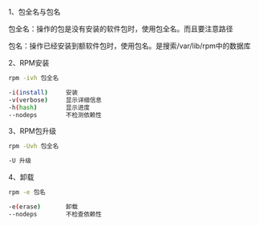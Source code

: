 1、包全名与包名

包全名：操作的包是没有安装的软件包时，使用包全名。而且要注意路径

包名：操作已经安装到额软件包时，使用包名。是搜索/var/lib/rpm中的数据库

2、RPM安装

```bash
rpm -ivh 包全名

-i(install)		安装
-v(verbose)		显示详细信息
-h(hash)		显示进度
--nodeps		不检测依赖性
```

3、RPM包升级

```bash
rpm -Uvh 包全名

-U 升级
```

4、卸载

```bash
rpm -e 包名

-e(erase)		卸载
--nodeps		不检查依赖性
```

